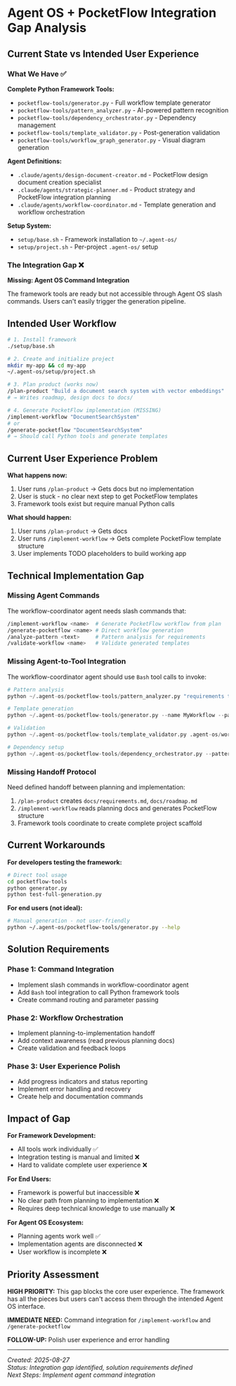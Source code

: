 # Agent OS + PocketFlow Integration Gap Analysis

## Current State vs Intended User Experience

### What We Have ✅

**Complete Python Framework Tools:**
- `pocketflow-tools/generator.py` - Full workflow template generator
- `pocketflow-tools/pattern_analyzer.py` - AI-powered pattern recognition
- `pocketflow-tools/dependency_orchestrator.py` - Dependency management
- `pocketflow-tools/template_validator.py` - Post-generation validation
- `pocketflow-tools/workflow_graph_generator.py` - Visual diagram generation

**Agent Definitions:**
- `.claude/agents/design-document-creator.md` - PocketFlow design document creation specialist
- `.claude/agents/strategic-planner.md` - Product strategy and PocketFlow integration planning
- `.claude/agents/workflow-coordinator.md` - Template generation and workflow orchestration

**Setup System:**
- `setup/base.sh` - Framework installation to `~/.agent-os/`
- `setup/project.sh` - Per-project `.agent-os/` setup

### The Integration Gap ❌

**Missing: Agent OS Command Integration**

The framework tools are ready but not accessible through Agent OS slash commands. Users can't easily trigger the generation pipeline.

## Intended User Workflow

```bash
# 1. Install framework
./setup/base.sh

# 2. Create and initialize project
mkdir my-app && cd my-app
~/.agent-os/setup/project.sh

# 3. Plan product (works now)
/plan-product "Build a document search system with vector embeddings"
# → Writes roadmap, design docs to docs/

# 4. Generate PocketFlow implementation (MISSING)
/implement-workflow "DocumentSearchSystem"
# or
/generate-pocketflow "DocumentSearchSystem"
# → Should call Python tools and generate templates
```

## Current User Experience Problem

**What happens now:**
1. User runs `/plan-product` → Gets docs but no implementation
2. User is stuck - no clear next step to get PocketFlow templates
3. Framework tools exist but require manual Python calls

**What should happen:**
1. User runs `/plan-product` → Gets docs
2. User runs `/implement-workflow` → Gets complete PocketFlow template structure
3. User implements TODO placeholders to build working app

## Technical Implementation Gap

### Missing Agent Commands

The workflow-coordinator agent needs slash commands that:

```bash
/implement-workflow <name>  # Generate PocketFlow workflow from plan
/generate-pocketflow <name> # Direct workflow generation
/analyze-pattern <text>     # Pattern analysis for requirements
/validate-workflow <name>   # Validate generated templates
```

### Missing Agent-to-Tool Integration

The workflow-coordinator agent should use `Bash` tool calls to invoke:

```python
# Pattern analysis
python ~/.agent-os/pocketflow-tools/pattern_analyzer.py "requirements text"

# Template generation  
python ~/.agent-os/pocketflow-tools/generator.py --name MyWorkflow --pattern RAG

# Validation
python ~/.agent-os/pocketflow-tools/template_validator.py .agent-os/workflows/myworkflow/

# Dependency setup
python ~/.agent-os/pocketflow-tools/dependency_orchestrator.py --pattern RAG --project myworkflow
```

### Missing Handoff Protocol

Need defined handoff between planning and implementation:
1. `/plan-product` creates `docs/requirements.md`, `docs/roadmap.md`
2. `/implement-workflow` reads planning docs and generates PocketFlow structure
3. Framework tools coordinate to create complete project scaffold

## Current Workarounds

**For developers testing the framework:**
```bash
# Direct tool usage
cd pocketflow-tools
python generator.py
python test-full-generation.py
```

**For end users (not ideal):**
```bash
# Manual generation - not user-friendly
python ~/.agent-os/pocketflow-tools/generator.py --help
```

## Solution Requirements

### Phase 1: Command Integration
- Implement slash commands in workflow-coordinator agent
- Add `Bash` tool integration to call Python framework tools
- Create command routing and parameter passing

### Phase 2: Workflow Orchestration  
- Implement planning-to-implementation handoff
- Add context awareness (read previous planning docs)
- Create validation and feedback loops

### Phase 3: User Experience Polish
- Add progress indicators and status reporting
- Implement error handling and recovery
- Create help and documentation commands

## Impact of Gap

**For Framework Development:**
- All tools work individually ✅
- Integration testing is manual and limited ❌
- Hard to validate complete user experience ❌

**For End Users:**
- Framework is powerful but inaccessible ❌
- No clear path from planning to implementation ❌  
- Requires deep technical knowledge to use manually ❌

**For Agent OS Ecosystem:**
- Planning agents work well ✅
- Implementation agents are disconnected ❌
- User workflow is incomplete ❌

## Priority Assessment

**HIGH PRIORITY:** This gap blocks the core user experience. The framework has all the pieces but users can't access them through the intended Agent OS interface.

**IMMEDIATE NEED:** Command integration for `/implement-workflow` and `/generate-pocketflow`

**FOLLOW-UP:** Polish user experience and error handling

---

*Created: 2025-08-27*  
*Status: Integration gap identified, solution requirements defined*  
*Next Steps: Implement agent command integration*